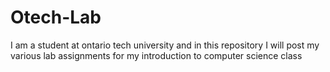 # Otech-Lab
I am a student at ontario tech university and in this repository I will post my various lab assignments for my introduction to computer science class
